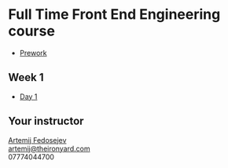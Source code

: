 # Full Time Front End Engineering course

+ [Prework](./prework.md)

## Week 1

+ [Day 1](week-01/day-01/README.md)

## Your instructor

[Artemij Fedosejev](http://artemij.com)<br>
artemij@theironyard.com<br>
07774044700
